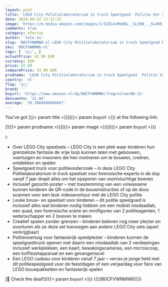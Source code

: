 ```yaml
---
layout: post
title: 'LEGO City Politielaboratorium in truck Speelgoed  Politie Set voor Kinderen vanaf 7 jaar  Cadeau voor Jongens en Meisjes met Quad  Plus 2 Politieagenten  1 Wetenschapper en 2 Boeven Minifiguren 60418'
date: 2024-09-22 13:12:13
image: 'https://m.media-amazon.com/images/I/51ECevMe0DL._SL500_._SL400_.jpg'
comments: true
category: ofertas
author: 'tole.es'
slug: 'B0CFVWNMW6-nl LEGO City Politielaboratorium in truck Speelgoed Politie...'
sku: 'B0CFVWNMW6-nl'
tags: [ '🇳🇱', ]
actualPrice: 42.98 EUR
currency: EUR
price: 42.98
comparePrice: 54.99 EUR
prodname: 'LEGO City Politielaboratorium in truck Speelgoed  Politie Set voor Kinderen vanaf 7 jaar  Cadeau voor Jongens en Meisjes met Quad  Plus 2 Politieagenten  1 Wetenschapper en 2 Boeven Minifiguren 60418'
country: 'nl'
flag: '🇳🇱'
brand: ''
buyurl: 'https://www.amazon.nl/dp/B0CFVWNMW6/?tag=tolees0b-21'
descuento: '21.84'
average: '39.3866666666667'
---
```


You've got [{{< param title >}}]({{< param buyurl >}}) at the following link:

[![{{< param prodname >}}]({{< param image >}})]({{< param buyurl >}})

ℹ️:

- Over LEGO City speelsets – LEGO City is een plek waar kinderen hun grenzeloze fantasie de vrije loop kunnen laten met gebouwen, voertuigen en inwoners die hen motiveren om te bouwen, creëren, ontdekken en spelen
- Speelgoed truck voor politieonderzoek – in deze LEGO City Politielaboratorium in truck speelset voor forensische experts in de dop vanaf 7 jaar draait alles om het opsporen van voortvluchtige boeven
- Inclusief gezocht-poster – met toestemming van een volwassene kunnen kinderen de QR-code in de bouwinstructies of op de doos scannen voor een leuk videoavontuur met de LEGO City politie
- Leuke bouw- en speelset voor kinderen – dit politie speelgoed is inclusief alles wat kinderen nodig hebben om een mobiel misdaadlab, een quad, een forensische scène en minifiguren van 2 politieagenten, 1 wetenschapper en 2 boeven te maken
- Creatief spelen zonder grenzen – kinderen beleven nog meer plezier en avonturen als ze deze set toevoegen aan andere LEGO City sets (apart verkrijgbaar)
- Politievoertuig voor fantasierijk speelplezier – kinderen kunnen de speelgoedtruck openen met daarin een misdaadlab van 2 verdiepingen inclusief werkplekken, een kaart, bewakingscameras, een microscoop, een koffiezetapparaat en een gevangeniscel
- Een LEGO cadeau voor kinderen vanaf 7 jaar – verras je jonge held met dit politiespeelgoed voor de feestdagen of een verjaardag voor fans van LEGO bouwpakketten en fantasierijk spelen

[🛒 Check the deal!!]({{< param buyurl >}})
{{<world>}}B0CFVWNMW6{{</world>}}
